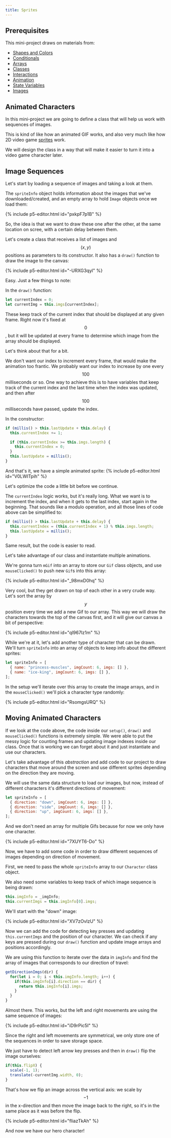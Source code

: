 ```yaml
---
title: Sprites
---
```

## Prerequisites

This mini-project draws on materials from:

- [Shapes and Colors](../../p5/drawing/)
- [Conditionals](../../p5/conditionals/)
- [Arrays](../../p5/arrays/)
- [Classes](../../p5/classes/)
- [Interactions](../../creative-coding/interaction/)
- [Animation](../../creative-coding/animation/)
- [State Variables](../../creative-coding/state/)
- [Images](../../creative-coding/images/)

## Animated Characters
In this mini-project we are going to define a class that will help us work with sequences of images.

This is kind of like how an animated GIF works, and also very much like how 2D video game [sprites](https://en.wikipedia.org/wiki/Sprite_(computer_graphics)) work.

We will design the class in a way that will make it easier to turn it into a video game character later.

## Image Sequences
Let's start by loading a sequence of images and taking a look at them.

The `spriteInfo` object holds information about the images that we've downloaded/created, and an empty array to hold `Image` objects once we load them:

{% include p5-editor.html id="pxkpF7p1B" %}

So, the idea is that we want to draw these one after the other, at the same location on scree, with a certain delay between them.

Let's create a class that receives a list of images and $$(x, y)$$ positions as parameters to its constructor. It also has a `draw()` function to draw the image to the canvas:

{% include p5-editor.html id="-URXG3qyl" %}

Easy. Just a few things to note:

In the `draw()` function:
```js
let currentIndex = 0;
let currentImg = this.imgs[currentIndex];
```

These keep track of the current index that should be displayed at any given frame. Right now it's fixed at $$0$$, but it will be updated at every frame to determine which image from the array should be displayed.

Let's think about that for a bit.

We don't want our index to increment every frame, that would make the animation too frantic. We probably want our index to increase by one every $$100$$ milliseconds or so. One way to achieve this is to have variables that keep track of the current index and the last time when the index was updated, and then after $$100$$ milliseconds have passed, update the index.

In the constructor:
```js
if (millis() > this.lastUpdate + this.delay) {
  this.currentIndex += 1;

  if (this.currentIndex >= this.imgs.length) {
    this.currentIndex = 0;
  }
  this.lastUpdate = millis();
}
```

And that's it, we have a simple animated sprite:
{% include p5-editor.html id="V0LWITpih" %}

Let's optimize the code a little bit before we continue.

The `currentIndex` logic works, but it's really long. What we want is to increment the index, and when it gets to the last index, start again in the beginning. That sounds like a modulo operation, and all those lines of code above can be simplified to:
```js
if (millis() > this.lastUpdate + this.delay) {
  this.currentIndex = (this.currentIndex + 1) % this.imgs.length;
  this.lastUpdate = millis();
}
```

Same result, but the code is easier to read.

Let's take advantage of our class and instantiate multiple animations.

We're gonna turn `mGif` into an array to store our `Gif` class objects, and use `mouseClicked()` to push new `Gif`s into this array:

{% include p5-editor.html id="_98mxD0hq" %}

Very cool, but they get drawn on top of each other in a very crude way. Let's sort the array by $$y$$ position every time we add a new Gif to our array. This way we will draw the characters towards the top of the canvas first, and it will give our canvas a bit of perspective:

{% include p5-editor.html id="ql967lz1m" %}

While we're at it, let's add another type of character that can be drawn. We'll turn `spriteInfo` into an array of objects to keep info about the different sprites:
```js
let spriteInfo = [
  { name: "princess-muscles", imgCount: 6, imgs: [] },
  { name: "ice-king", imgCount: 6, imgs: [] },
];
```

In the setup we'll iterate over this array to create the image arrays, and in the `mouseClicked()` we'll pick a character type randomly:

{% include p5-editor.html id="RsomgsURQ" %}

## Moving Animated Characters
If we look at the code above, the code inside our `setup()`, `draw()` and `mouseClicked()` functions is extremely simple. We were able to put the messy logic for counting frames and updating image indexes inside our class. Once that is working we can forget about it and just instantiate and use our characters.

Let's take advantage of this *abstraction* and add code to our project to draw characters that move around the screen and use different sprites depending on the direction they are moving.

We will use the same data structure to load our images, but now, instead of different characters it's different directions of movement:
```js
let spriteInfo = [
  { direction: "down", imgCount: 6, imgs: [] },
  { direction: "side", imgCount: 6, imgs: [] },
  { direction: "up", imgCount: 6, imgs: [] },
];
```

And we don't need an array for multiple Gifs because for now we only have one character.

{% include p5-editor.html id="7XUYT6-Do" %}

Now, we have to add some code in order to draw different sequences of images depending on direction of movement.

First, we need to pass the whole `spriteInfo` array to our `Character` class object.

We also need some variables to keep track of which image sequence is being drawn:
```js
this.imgInfo = _imgInfo;
this.currentImgs = this.imgInfo[0].imgs;
```

We'll start with the "down" image:

{% include p5-editor.html id="XV7zOvlzU" %}

Now we can add the code for detecting key presses and updating `this.currentImgs` and the position of our character. We can check if any keys are pressed during our `draw()` function and update image arrays and positions accordingly.

We are using this function to iterate over the data in  `imgInfo` and find the array of images that corresponds to our direction of travel:
```js
getDirectionImgs(dir) {
  for(let i = 0; i < this.imgInfo.length; i++) {
    if(this.imgInfo[i].direction == dir) {
      return this.imgInfo[i].imgs;
    }
  }
}
```

Almost there. This works, but the left and right movements are using the same sequence of images:

{% include p5-editor.html id="iD9rPic5I" %}

Since the right and left movements are symmetrical, we only store one of the sequences in order to save storage space.

We just have to detect left arrow key presses and then in `draw()` flip the image ourselves:
```js
if(this.flipX) {
  scale(-1, 1);
  translate(-currentImg.width, 0);
}
```

That's how we flip an image across the vertical axis: we scale by $$-1$$ in the x-direction and then move the image back to the right, so it's in the same place as it was before the flip.

{% include p5-editor.html id="fliazTkAh" %}

And now we have our hero character!
